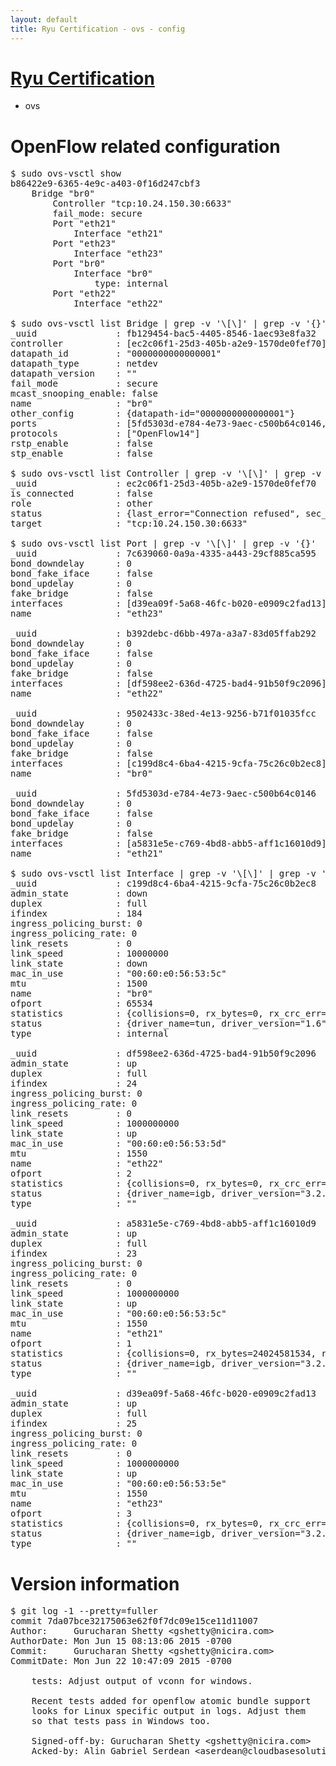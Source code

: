 ```yaml
---
layout: default
title: Ryu Certification - ovs - config
---
```

# [Ryu Certification](http://osrg.github.io/ryu/certification.html)
* ovs 

# OpenFlow related configuration
<pre>
$ sudo ovs-vsctl show
b86422e9-6365-4e9c-a403-0f16d247cbf3
    Bridge "br0"
        Controller "tcp:10.24.150.30:6633"
        fail_mode: secure
        Port "eth21"
            Interface "eth21"
        Port "eth23"
            Interface "eth23"
        Port "br0"
            Interface "br0"
                type: internal
        Port "eth22"
            Interface "eth22"

$ sudo ovs-vsctl list Bridge | grep -v '\[\]' | grep -v '{}'
_uuid               : fb129454-bac5-4405-8546-1aec93e8fa32
controller          : [ec2c06f1-25d3-405b-a2e9-1570de0fef70]
datapath_id         : "0000000000000001"
datapath_type       : netdev
datapath_version    : "<built-in>"
fail_mode           : secure
mcast_snooping_enable: false
name                : "br0"
other_config        : {datapath-id="0000000000000001"}
ports               : [5fd5303d-e784-4e73-9aec-c500b64c0146, 7c639060-0a9a-4335-a443-29cf885ca595, 9502433c-38ed-4e13-9256-b71f01035fcc, b392debc-d6bb-497a-a3a7-83d05ffab292]
protocols           : ["OpenFlow14"]
rstp_enable         : false
stp_enable          : false

$ sudo ovs-vsctl list Controller | grep -v '\[\]' | grep -v '{}'
_uuid               : ec2c06f1-25d3-405b-a2e9-1570de0fef70
is_connected        : false
role                : other
status              : {last_error="Connection refused", sec_since_disconnect="3", state=BACKOFF}
target              : "tcp:10.24.150.30:6633"

$ sudo ovs-vsctl list Port | grep -v '\[\]' | grep -v '{}'
_uuid               : 7c639060-0a9a-4335-a443-29cf885ca595
bond_downdelay      : 0
bond_fake_iface     : false
bond_updelay        : 0
fake_bridge         : false
interfaces          : [d39ea09f-5a68-46fc-b020-e0909c2fad13]
name                : "eth23"

_uuid               : b392debc-d6bb-497a-a3a7-83d05ffab292
bond_downdelay      : 0
bond_fake_iface     : false
bond_updelay        : 0
fake_bridge         : false
interfaces          : [df598ee2-636d-4725-bad4-91b50f9c2096]
name                : "eth22"

_uuid               : 9502433c-38ed-4e13-9256-b71f01035fcc
bond_downdelay      : 0
bond_fake_iface     : false
bond_updelay        : 0
fake_bridge         : false
interfaces          : [c199d8c4-6ba4-4215-9cfa-75c26c0b2ec8]
name                : "br0"

_uuid               : 5fd5303d-e784-4e73-9aec-c500b64c0146
bond_downdelay      : 0
bond_fake_iface     : false
bond_updelay        : 0
fake_bridge         : false
interfaces          : [a5831e5e-c769-4bd8-abb5-aff1c16010d9]
name                : "eth21"

$ sudo ovs-vsctl list Interface | grep -v '\[\]' | grep -v '{}'
_uuid               : c199d8c4-6ba4-4215-9cfa-75c26c0b2ec8
admin_state         : down
duplex              : full
ifindex             : 184
ingress_policing_burst: 0
ingress_policing_rate: 0
link_resets         : 0
link_speed          : 10000000
link_state          : down
mac_in_use          : "00:60:e0:56:53:5c"
mtu                 : 1500
name                : "br0"
ofport              : 65534
statistics          : {collisions=0, rx_bytes=0, rx_crc_err=0, rx_dropped=0, rx_errors=0, rx_frame_err=0, rx_over_err=0, rx_packets=0, tx_bytes=0, tx_dropped=0, tx_errors=0, tx_packets=0}
status              : {driver_name=tun, driver_version="1.6", firmware_version="N/A"}
type                : internal

_uuid               : df598ee2-636d-4725-bad4-91b50f9c2096
admin_state         : up
duplex              : full
ifindex             : 24
ingress_policing_burst: 0
ingress_policing_rate: 0
link_resets         : 0
link_speed          : 1000000000
link_state          : up
mac_in_use          : "00:60:e0:56:53:5d"
mtu                 : 1550
name                : "eth22"
ofport              : 2
statistics          : {collisions=0, rx_bytes=0, rx_crc_err=0, rx_dropped=0, rx_errors=0, rx_frame_err=0, rx_over_err=0, rx_packets=0, tx_bytes=18089315792, tx_dropped=0, tx_errors=0, tx_packets=12064077}
status              : {driver_name=igb, driver_version="3.2.10-k", firmware_version="2.10-9"}
type                : ""

_uuid               : a5831e5e-c769-4bd8-abb5-aff1c16010d9
admin_state         : up
duplex              : full
ifindex             : 23
ingress_policing_burst: 0
ingress_policing_rate: 0
link_resets         : 0
link_speed          : 1000000000
link_state          : up
mac_in_use          : "00:60:e0:56:53:5c"
mtu                 : 1550
name                : "eth21"
ofport              : 1
statistics          : {collisions=0, rx_bytes=24024581534, rx_crc_err=0, rx_dropped=0, rx_errors=0, rx_frame_err=0, rx_over_err=0, rx_packets=16026376, tx_bytes=0, tx_dropped=0, tx_errors=0, tx_packets=0}
status              : {driver_name=igb, driver_version="3.2.10-k", firmware_version="2.10-9"}
type                : ""

_uuid               : d39ea09f-5a68-46fc-b020-e0909c2fad13
admin_state         : up
duplex              : full
ifindex             : 25
ingress_policing_burst: 0
ingress_policing_rate: 0
link_resets         : 0
link_speed          : 1000000000
link_state          : up
mac_in_use          : "00:60:e0:56:53:5e"
mtu                 : 1550
name                : "eth23"
ofport              : 3
statistics          : {collisions=0, rx_bytes=0, rx_crc_err=0, rx_dropped=0, rx_errors=0, rx_frame_err=0, rx_over_err=0, rx_packets=0, tx_bytes=1176922500, tx_dropped=0, tx_errors=0, tx_packets=784615}
status              : {driver_name=igb, driver_version="3.2.10-k", firmware_version="2.10-9"}
type                : ""
</pre>

# Version information
<pre>
$ git log -1 --pretty=fuller
commit 7da07bce32175063e62f0f7dc09e15ce11d11007
Author:     Gurucharan Shetty &lt;gshetty@nicira.com&gt;
AuthorDate: Mon Jun 15 08:13:06 2015 -0700
Commit:     Gurucharan Shetty &lt;gshetty@nicira.com&gt;
CommitDate: Mon Jun 22 10:47:09 2015 -0700

    tests: Adjust output of vconn for windows.
    
    Recent tests added for openflow atomic bundle support
    looks for Linux specific output in logs. Adjust them
    so that tests pass in Windows too.
    
    Signed-off-by: Gurucharan Shetty &lt;gshetty@nicira.com&gt;
    Acked-by: Alin Gabriel Serdean &lt;aserdean@cloudbasesolutions.com&gt;
</pre>
